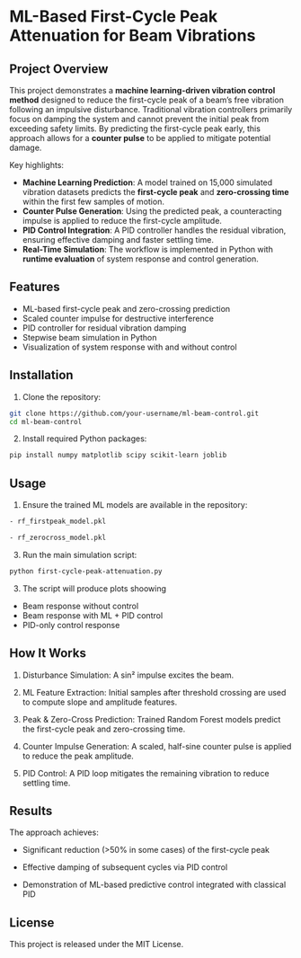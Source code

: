 # ML-Based First-Cycle Peak Attenuation for Beam Vibrations

## Project Overview

This project demonstrates a **machine learning-driven vibration control method** designed to reduce the first-cycle peak of a beam’s free vibration following an impulsive disturbance. Traditional vibration controllers primarily focus on damping the system and cannot prevent the initial peak from exceeding safety limits. By predicting the first-cycle peak early, this approach allows for a **counter pulse** to be applied to mitigate potential damage.

Key highlights:  
- **Machine Learning Prediction**: A model trained on 15,000 simulated vibration datasets predicts the **first-cycle peak** and **zero-crossing time** within the first few samples of motion.  
- **Counter Pulse Generation**: Using the predicted peak, a counteracting impulse is applied to reduce the first-cycle amplitude.  
- **PID Control Integration**: A PID controller handles the residual vibration, ensuring effective damping and faster settling time.  
- **Real-Time Simulation**: The workflow is implemented in Python with **runtime evaluation** of system response and control generation.  

## Features

- ML-based first-cycle peak and zero-crossing prediction  
- Scaled counter impulse for destructive interference  
- PID controller for residual vibration damping  
- Stepwise beam simulation in Python  
- Visualization of system response with and without control  

## Installation

1. Clone the repository:

```bash
git clone https://github.com/your-username/ml-beam-control.git
cd ml-beam-control
```
2. Install required Python packages:
```bash
pip install numpy matplotlib scipy scikit-learn joblib

```
## Usage
1. Ensure the trained ML models are available in the repository:
```bash
- rf_firstpeak_model.pkl 
```
```bash
- rf_zerocross_model.pkl 
```
3. Run the main simulation script:
```bash
python first-cycle-peak-attenuation.py
```
3. The script will produce plots shoowing
  - Beam response without control
  - Beam response with ML + PID control
  - PID-only control response

## How It Works

1. Disturbance Simulation: A sin² impulse excites the beam.

2. ML Feature Extraction: Initial samples after threshold crossing are used to compute slope and amplitude features.

3. Peak & Zero-Cross Prediction: Trained Random Forest models predict the first-cycle peak and zero-crossing time.

4. Counter Impulse Generation: A scaled, half-sine counter pulse is applied to reduce the peak amplitude.

5. PID Control: A PID loop mitigates the remaining vibration to reduce settling time.

## Results

The approach achieves:

- Significant reduction (>50% in some cases) of the first-cycle peak

- Effective damping of subsequent cycles via PID control

- Demonstration of ML-based predictive control integrated with classical PID

## License

This project is released under the MIT License.
